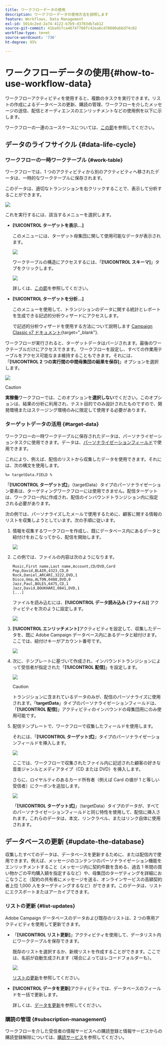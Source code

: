 ```yaml
---
title: ワークフローデータの使用
description: ワークフローデータの使用方法を説明します
feature: Workflows, Data Management
exl-id: 5014c2ed-2a74-4122-b7b9-d3703db7ab12
source-git-commit: 41ba91fca46747760fc42ea6cd78600abbd74c02
workflow-type: tm+mt
source-wordcount: '736'
ht-degree: 95%

---
```


# ワークフローデータの使用{#how-to-use-workflow-data}

ワークフローアクティビティを使用すると、複数のタスクを実行できます。リストの作成によるデータベースの更新、購読の管理、ワークフローを介したメッセージの送信、配信とオーディエンスのエンリッチメントなどの使用例を以下に示します。

ワークフローの一連のユースケースについては、[この節](workflow-use-cases.md)を参照してください。

## データのライフサイクル {#data-life-cycle}

### ワークフローの一時ワークテーブル {#work-table}

ワークフローでは、1 つのアクティビティから別のアクティビティへ移されたデータは、一時的なワークテーブルに保存されます。


このデータは、適切なトランジションを右クリックすることで、表示して分析することができます。

![](assets/wf-right-click-analyze.png)

これを実行するには、該当するメニューを選択します。

* **[!UICONTROL ターゲットを表示...]**

  このメニューには、ターゲット母集団に関して使用可能なデータが表示されます。

  ![](assets/wf-right-click-display.png)

  ワークテーブルの構造にアクセスするには、「**[!UICONTROL スキーマ]**」タブをクリックします。

  ![](assets/wf-right-click-schema.png)

  詳しくは、[この節](monitor-workflow-execution.md#worktables-and-workflow-schema)を参照してください。

* **[!UICONTROL ターゲットを分析...]**

  このメニューを使用して、トランジションのデータに関する統計とレポートを生成できる記述的分析ウィザードにアクセスします。

  で記述的分析ウィザードを使用する方法について説明します [Campaign Classic v7 ドキュメント](https://experienceleague.adobe.com/docs/campaign-classic/using/reporting/analyzing-populations/about-descriptive-analysis.html?lang=ja){target="_blank"}.

ワークフローが実行されると、ターゲットデータはパージされます。最後のワークテーブルだけにアクセスできます。
ワークフローを設定し、すべての作業用テーブルをアクセス可能なまま維持することもできます。それには、「**[!UICONTROL 2 つの実行間の中間母集団の結果を保存]**」オプションを選択します。

![](assets/wf-purge-data-option.png)

>[!CAUTION]
>
>**実稼働**&#x200B;ワークフローでは、このオプションを&#x200B;**選択しない**&#x200B;でください。このオプションは、結果の分析に利用され、テスト目的でのみ設計されたものですので、開発環境またはステージング環境のみに限定して使用する必要があります。


### ターゲットデータの活用 {#target-data}

ワークフローの一時ワークテーブルに保存されたデータは、パーソナライゼーションタスクに使用できます。データは、[パーソナライゼーションフィールド](../../v8/send/personalization-fields.md)で使用できます。

これにより、例えば、配信のリストから収集したデータを使用できます。それには、次の構文を使用します。

```
%= targetData.FIELD %
```

「**[!UICONTROL ターゲット式]**」（targetData）タイプのパーソナライゼーション要素は、ターゲティングワークフローには使用できません。配信ターゲットは、ワークフロー内に作成され、配信のインバウンドトランジション内に指定される必要があります。

次の例では、パーソナライズしたメールで使用するために、顧客に関する情報のリストを収集しようとしています。次の手順に従います。

1. 情報を収集するワークフローを作成し、既にデータベース内にあるデータと紐付けをおこなってから、配信を開始します。

   ![](assets/wf-targetdata-sample-1.png)

1. この例では、ファイルの内容は次のようになります。

   ```
   Music,First name,Last name,Account,CD/DVD,Card
   Pop,David,BLAIR,4323,CD,0
   Rock,Daniel,ARCARI,3222,DVD,1
   Disco,Uma,ALTON,0488,DVD,0
   Jazz,Paul,BOLES,6475,CD,1
   Jazz,David,BOUKHARI,0841,DVD,1
   [...]
   ```

   ファイルを読み込むには、**[!UICONTROL データ読み込み (ファイル)]** アクティビティを次のように設定します。

   ![](assets/wf-targetdata-sample-2.png)

1. **[!UICONTROL エンリッチメント]**&#x200B;アクティビティを設定して、収集したデータを、既に Adobe Campaign データベース内にあるデータと紐付けます。ここでは、紐付けキーがアカウント番号です。

   ![](assets/wf-targetdata-sample-3.png)

1. 次に、テンプレートに基づいて作成され、インバウンドトランジションによって受信者が指定された「**[!UICONTROL 配信]**」を設定します。

   ![](assets/wf-targetdata-sample-4.png)

   >[!CAUTION]
   >
   >トランジションに含まれているデータのみが、配信のパーソナライズに使用されます。「**targetData**」タイプのパーソナライゼーションフィールドは、「**[!UICONTROL 配信]**」アクティビティのインバウンドの母集団用にのみ使用可能です。

1. 配信テンプレートで、ワークフローで収集したフィールドを使用します。

   それには、「**[!UICONTROL ターゲット式]**」タイプのパーソナライゼーションフィールドを挿入します。

   ![](assets/wf-targetdata-sample-5.png)

   ここでは、ワークフローで収集されたファイル内に記述された顧客の好きな音楽ジャンルとメディアタイプ（CD または DVD）を挿入します。

   さらに、ロイヤルティのあるカード所有者（例えば Card の値が 1 と等しい受信者）にクーポンを追加します。


   ![](assets/wf-targetdata-sample-6.png)

   「**[!UICONTROL ターゲット式]**」（targetData）タイプのデータが、すべてのパーソナライゼーションフィールドと同じ特性を使用して、配信に挿入されます。これらのデータは、本文、リンクラベル、またはリンク自体に使用されます。


## データベースの更新 {#update-the-database}

収集したすべてのデータは、データベースを更新するために、または配信内で使用できます。例えば、メッセージのコンテンツのパーソナライゼーション機能をエンリッチメントすること（メッセージ内に契約件数を含める、過去 1 年間の買い物かごの平均購入額を指定するなど）や、母集団のターゲティングを詳細におこなうこと（契約の共有者にメッセージを送る、オンラインサービスの高額契約者上位 1,000 人をターゲティングするなど）ができます。このデータは、リストにエクスポートまたはアーカイブできます。

### リストの更新  {#list-updates}

Adobe Campaign データベースのデータおよび既存のリストは、2 つの専用アクティビティを使用して更新できます。

* 「**[!UICONTROL リスト更新]**」アクティビティを使用して、データリスト内にワークテーブルを保存できます。

  既存のリストを選択するか、新規リストを作成することができます。ここでは、名前が自動生成されます（場合によってはレコードフォルダーも）。

  ![](assets/s_user_create_list.png)

  [リストの更新](list-update.md)を参照してください。

* **[!UICONTROL データを更新]**&#x200B;アクティビティでは、データベースのフィールドを一括で更新します。

  詳しくは、[データを更新](update-data.md)を参照してください。

### 購読の管理 {#subscription-management}

ワークフローを介した受信者の情報サービスへの購読登録と情報サービスからの購読登録解除については、[購読サービス](subscription-services.md)を参照してください。
